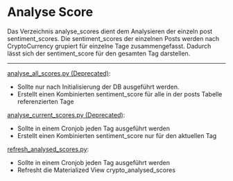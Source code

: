 # Analyse Score 
Das Verzeichnis analyse_scores dient dem Analysieren der einzeln post sentiment_scores.
Die sentiment_scores der einzelnen Posts werden nach CryptoCurrency grupiert für einzelne Tage zusammengefasst. 
Dadurch lässt sich der sentiment_score für den gesamten Tag darstellen. 
* * *

[analyse_all_scores.py (Deprecated)](analyse_all_scores.py): 
- Sollte nur nach Initialisierung der DB ausgeführt werden.
- Erstellt einen Kombinierten sentiment_score für alle in der posts Tabelle referenzierten Tage 
  
[analyse_current_scores.py (Deprecated)](analyse_current_scores.py): 
- Sollte in einem Cronjob jeden Tag ausgeführt werden
- Erstellt einen Kombinierten sentiment_score nur für den aktuellen Tag 


[refresh_analysed_scores.py](refresh_analysed_scores.py): 
- Sollte in einem Cronjob jeden Tag ausgeführt werden
- Refresht die Materialized View crypto_analysed_scores